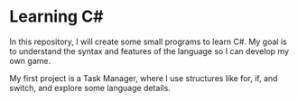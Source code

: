 # Learning C#

In this repository, I will create some small programs to learn C#.
My goal is to understand the syntax and features of the language so I can develop my own game.

My first project is a Task Manager, where I use structures like for, if, and switch, and explore some language details.
